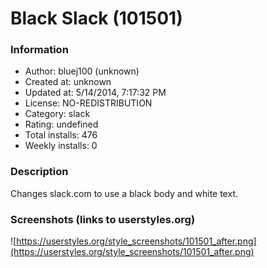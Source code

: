 # Black Slack (101501)

### Information
- Author: bluej100 (unknown)
- Created at: unknown
- Updated at: 5/14/2014, 7:17:32 PM
- License: NO-REDISTRIBUTION
- Category: slack
- Rating: undefined
- Total installs: 476
- Weekly installs: 0


### Description
Changes slack.com to use a black body and white text.


### Screenshots (links to userstyles.org)
![https://userstyles.org/style_screenshots/101501_after.png](https://userstyles.org/style_screenshots/101501_after.png)


